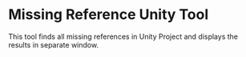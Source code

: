 # Missing Reference Unity Tool
This tool finds all missing references in Unity Project and displays the results in separate window.
